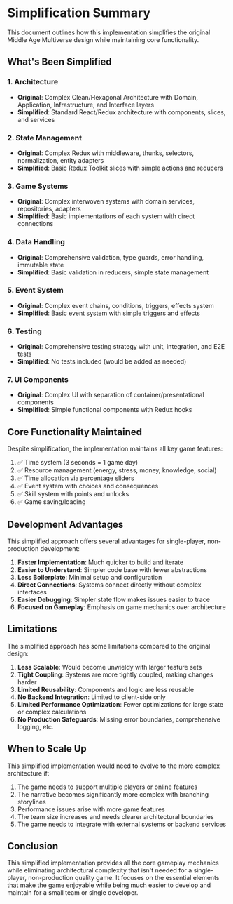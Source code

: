 # Simplification Summary

This document outlines how this implementation simplifies the original Middle Age Multiverse design while maintaining core functionality.

## What's Been Simplified

### 1. Architecture
- **Original**: Complex Clean/Hexagonal Architecture with Domain, Application, Infrastructure, and Interface layers
- **Simplified**: Standard React/Redux architecture with components, slices, and services

### 2. State Management
- **Original**: Complex Redux with middleware, thunks, selectors, normalization, entity adapters
- **Simplified**: Basic Redux Toolkit slices with simple actions and reducers

### 3. Game Systems
- **Original**: Complex interwoven systems with domain services, repositories, adapters
- **Simplified**: Basic implementations of each system with direct connections

### 4. Data Handling
- **Original**: Comprehensive validation, type guards, error handling, immutable state
- **Simplified**: Basic validation in reducers, simple state management

### 5. Event System
- **Original**: Complex event chains, conditions, triggers, effects system
- **Simplified**: Basic event system with simple triggers and effects

### 6. Testing
- **Original**: Comprehensive testing strategy with unit, integration, and E2E tests
- **Simplified**: No tests included (would be added as needed)

### 7. UI Components
- **Original**: Complex UI with separation of container/presentational components
- **Simplified**: Simple functional components with Redux hooks

## Core Functionality Maintained

Despite simplification, the implementation maintains all key game features:

1. ✅ Time system (3 seconds = 1 game day)
2. ✅ Resource management (energy, stress, money, knowledge, social)
3. ✅ Time allocation via percentage sliders
4. ✅ Event system with choices and consequences
5. ✅ Skill system with points and unlocks
6. ✅ Game saving/loading

## Development Advantages

This simplified approach offers several advantages for single-player, non-production development:

1. **Faster Implementation**: Much quicker to build and iterate
2. **Easier to Understand**: Simpler code base with fewer abstractions
3. **Less Boilerplate**: Minimal setup and configuration
4. **Direct Connections**: Systems connect directly without complex interfaces
5. **Easier Debugging**: Simpler state flow makes issues easier to trace
6. **Focused on Gameplay**: Emphasis on game mechanics over architecture

## Limitations

The simplified approach has some limitations compared to the original design:

1. **Less Scalable**: Would become unwieldy with larger feature sets
2. **Tight Coupling**: Systems are more tightly coupled, making changes harder
3. **Limited Reusability**: Components and logic are less reusable
4. **No Backend Integration**: Limited to client-side only
5. **Limited Performance Optimization**: Fewer optimizations for large state or complex calculations
6. **No Production Safeguards**: Missing error boundaries, comprehensive logging, etc.

## When to Scale Up

This simplified implementation would need to evolve to the more complex architecture if:

1. The game needs to support multiple players or online features
2. The narrative becomes significantly more complex with branching storylines
3. Performance issues arise with more game features
4. The team size increases and needs clearer architectural boundaries
5. The game needs to integrate with external systems or backend services

## Conclusion

This simplified implementation provides all the core gameplay mechanics while eliminating architectural complexity that isn't needed for a single-player, non-production quality game. It focuses on the essential elements that make the game enjoyable while being much easier to develop and maintain for a small team or single developer.
